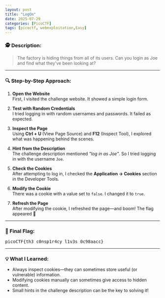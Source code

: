 ```yaml
---
layout: post
title: "LogOn"
date: 2025-07-29
categories: [PicoCTF]
tags: [picoctf, webexploitation,Easy]
---
```


### 🕵️  Description:

> The factory is hiding things from all of its users. Can you login as Joe and find what they've been looking at?

---

### 🔍 Step-by-Step Approach:

1. **Open the Website**  
   First, I visited the challenge website. It showed a simple login form.

2. **Test with Random Credentials**  
   I tried logging in with random usernames and passwords. It failed as expected.

3. **Inspect the Page**  
   Using **Ctrl + U** (View Page Source) and **F12** (Inspect Tool), I explored what was happening behind the scenes.

4. **Hint from the Description**  
   The challenge description mentioned *"log in as Joe"*. So I tried logging in with the username `Joe`.

5. **Check the Cookies**  
   After attempting to log in, I checked the **Application → Cookies** section in the Developer Tools.

6. **Modify the Cookie**  
   There was a cookie with a value set to `false`. I changed it to `true`.

7. **Refresh the Page**  
   After modifying the cookie, I refreshed the page—and boom! The flag appeared 🎉

---

### 🏁 Final Flag:
<pre>picoCTF{th3_c0nsp1r4cy_l1v3s_0c98aacc}</pre>

---

### 💡 What I Learned:

- Always inspect cookies—they can sometimes store useful (or vulnerable) information.
- Modifying cookies manually can sometimes give access to hidden content.
- Small hints in the challenge description can be the key to solving it!

